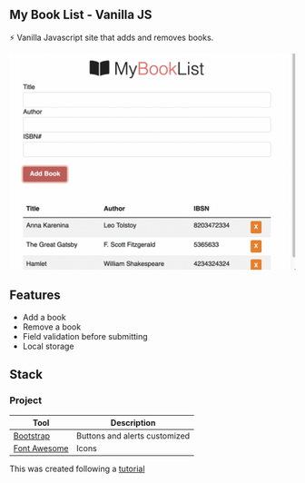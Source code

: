 ## My Book List - Vanilla JS
⚡ Vanilla Javascript site that adds and removes books.  

![alt text](https://raw.githubusercontent.com/jtc27/BookList-Javascript-Vanilla/main/mybooklist.png)

## Features
* Add a book
* Remove a book
* Field validation before submitting
* Local storage

## Stack

### Project

| Tool  | Description |
| ------------- | ------------- |
|  [Bootstrap](https://getbootstrap.com/)  | Buttons and alerts customized  |
| [Font Awesome](https://fontawesome.com/) | Icons  |

This was created following a [tutorial](https://www.youtube.com/watch?v=JaMCxVWtW58) 



